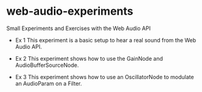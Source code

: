 web-audio-experiments
====================

Small Experiments and Exercises with the Web Audio API

- Ex 1
  This experiment is a basic setup to hear a real sound from the Web Audio API.
  
- Ex 2
  This experiment shows how to use the GainNode and AudioBufferSourceNode.

- Ex 3
  This experiment shows how to use an OscillatorNode to modulate an AudioParam on a Filter.




